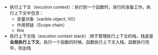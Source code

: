 - 执行上下文（excution context）：执行到一个函数时，进行的准备工作。执行上下文中包含：
  - 变量对象（varible object, VO）
  - 作用预链（Scope chain）
  - this
- 执行上下文栈（excution context stack）:用于管理执行上下文的栈，栈底是**全局执行上下文**。执行一个函数的时候，函数执行上下文入栈，函数执行完毕，则出栈